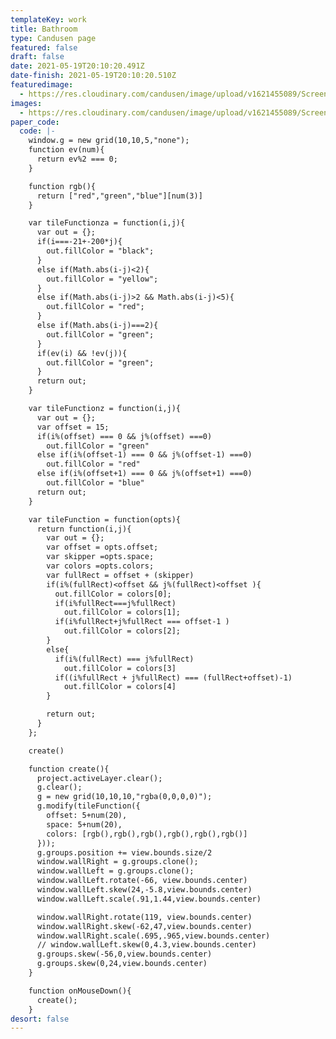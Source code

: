 ```yaml
---
templateKey: work
title: Bathroom
type: Candusen page
featured: false
draft: false
date: 2021-05-19T20:10:20.491Z
date-finish: 2021-05-19T20:10:20.510Z
featuredimage:
  - https://res.cloudinary.com/candusen/image/upload/v1621455089/Screen_Shot_2021-05-19_at_4.11.17_PM_aivx3e.png
images:
  - https://res.cloudinary.com/candusen/image/upload/v1621455089/Screen_Shot_2021-05-19_at_4.11.17_PM_aivx3e.png
paper_code:
  code: |-
    window.g = new grid(10,10,5,"none");
    function ev(num){
      return ev%2 === 0;
    }

    function rgb(){
      return ["red","green","blue"][num(3)]
    }

    var tileFunctionza = function(i,j){
      var out = {};
      if(i===-21+-200*j){
        out.fillColor = "black";
      }
      else if(Math.abs(i-j)<2){
        out.fillColor = "yellow";
      }
      else if(Math.abs(i-j)>2 && Math.abs(i-j)<5){
        out.fillColor = "red";
      }
      else if(Math.abs(i-j)===2){
        out.fillColor = "green";
      }
      if(ev(i) && !ev(j)){
        out.fillColor = "green";
      }
      return out;
    }

    var tileFunctionz = function(i,j){
      var out = {};
      var offset = 15;
      if(i%(offset) === 0 && j%(offset) ===0)
        out.fillColor = "green"
      else if(i%(offset-1) === 0 && j%(offset-1) ===0)
        out.fillColor = "red"
      else if(i%(offset+1) === 0 && j%(offset+1) ===0)
        out.fillColor = "blue"
      return out;
    }

    var tileFunction = function(opts){
      return function(i,j){
        var out = {};
        var offset = opts.offset;
        var skipper =opts.space;
        var colors =opts.colors;
        var fullRect = offset + (skipper)
        if(i%(fullRect)<offset && j%(fullRect)<offset ){
          out.fillColor = colors[0];
          if(i%fullRect===j%fullRect)
            out.fillColor = colors[1];
          if(i%fullRect+j%fullRect === offset-1 )
            out.fillColor = colors[2];
        }
        else{
          if(i%(fullRect) === j%fullRect)
            out.fillColor = colors[3]
          if((i%fullRect + j%fullRect) === (fullRect+offset)-1)
            out.fillColor = colors[4]
        }

        return out;
      }
    };

    create()

    function create(){
      project.activeLayer.clear();
      g.clear();
      g = new grid(10,10,10,"rgba(0,0,0,0)");
      g.modify(tileFunction({
        offset: 5+num(20),
        space: 5+num(20),
        colors: [rgb(),rgb(),rgb(),rgb(),rgb(),rgb()]
      }));
      g.groups.position += view.bounds.size/2
      window.wallRight = g.groups.clone();
      window.wallLeft = g.groups.clone();
      window.wallLeft.rotate(-66, view.bounds.center)
      window.wallLeft.skew(24,-5.8,view.bounds.center)
      window.wallLeft.scale(.91,1.44,view.bounds.center)

      window.wallRight.rotate(119, view.bounds.center)
      window.wallRight.skew(-62,47,view.bounds.center)
      window.wallRight.scale(.695,.965,view.bounds.center)
      // window.wallLeft.skew(0,4.3,view.bounds.center)
      g.groups.skew(-56,0,view.bounds.center)
      g.groups.skew(0,24,view.bounds.center)
    }

    function onMouseDown(){
      create();
    }
desort: false
---
```

